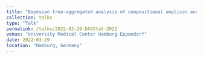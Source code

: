 ```yaml
---
title: "Bayesian tree-aggregated analysis of compositional amplicon and single-cell data"
collection: talks
type: "Talk"
permalink: /talks/2022-03-29-DAGStat-2022
venue: "University Medical Center Hamburg-Eppendorf"
date: 2022-03-29
location: "Hamburg, Germany"
---
```

